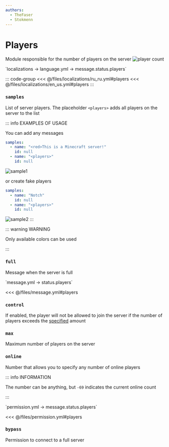 ```yaml
---
authors:
  - TheFaser
  - Stokmenn
---
```


# Players

Module responsible for the number of players on the server
![player count](/playercount.png)

[//]: # (localization)
<!--@include: @/parts/words.md#localization--> 
<!--@include: @/parts/words.md#path--> `localizations → language.yml → message.status.players`

<!--@include: @/parts/words.md#default--> 

::: code-group
<<< @/files/localizations/ru_ru.yml#players
<<< @/files/localizations/en_us.yml#players
:::

### `samples`

List of server players. The placeholder `<players>` adds all players on the server to the list

::: info EXAMPLES OF USAGE

You can add any messages
```yaml
samples:
  - name: "<red>This is a Minecraft server!"
    id: null
  - name: "<players>"
    id: null
```
![sample1](/sample1.png)

or create fake players
```yaml
samples:
  - name: "Notch"
    id: null
  - name: "<players>"
    id: null
```
![sample2](/sample2.png)
:::

::: warning WARNING

Only available colors can be used
<!--@include: @/parts/color.md-->
:::

### `full`

Message when the server is full

[//]: # (message.yml)
<!--@include: @/parts/words.md#setting-->
<!--@include: @/parts/words.md#path--> `message.yml → status.players`

<!--@include: @/parts/words.md#default-->
<<< @/files/message.yml#players

<!--@include: @/parts/enable.md-->

### `control`

If enabled, the player will not be allowed to join the server if the number of players exceeds the [specified](#max) amount

### `max`

Maximum number of players on the server

### `online`

Number that allows you to specify any number of online players

::: info INFORMATION

The number can be anything, but `-69` indicates the current online count

:::

[//]: # (permission.yml)
<!--@include: @/parts/words.md#permission-->
<!--@include: @/parts/words.md#path--> `permission.yml → message.status.players`

<!--@include: @/parts/words.md#default-->
<<< @/files/permission.yml#players

<!--@include: @/parts/permission/permissionTier3.md-->

### `bypass`

Permission to connect to a full server

